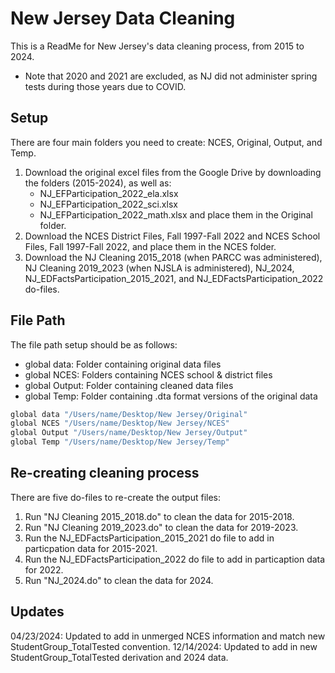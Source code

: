 
# New Jersey Data Cleaning

This is a ReadMe for New Jersey's data cleaning process, from 2015 to 2024.
* Note that 2020 and 2021 are excluded, as NJ did not administer spring tests during those years due to COVID.

## Setup

There are four main folders you need to create: NCES, Original, Output, and Temp.
1. Download the original excel files from the Google Drive by downloading the folders (2015-2024), as well as:
      - NJ_EFParticipation_2022_ela.xlsx
      - NJ_EFParticipation_2022_sci.xlsx
      - NJ_EFParticipation_2022_math.xlsx
  and place them in the Original folder.
2. Download the NCES District Files, Fall 1997-Fall 2022 and NCES School Files, Fall 1997-Fall 2022, and place them in the NCES folder.
3. Download the NJ Cleaning 2015_2018 (when PARCC was administered), NJ Cleaning 2019_2023 (when NJSLA is administered), NJ_2024, NJ_EDFactsParticipation_2015_2021, and NJ_EDFactsParticipation_2022 do-files.

## File Path

The file path setup should be as follows: 

- global data: Folder containing original data files
- global NCES: Folders containing NCES school & district files
- global Output: Folder containing cleaned data files
- global Temp: Folder containing .dta format versions of the original data

```bash
global data "/Users/name/Desktop/New Jersey/Original"
global NCES "/Users/name/Desktop/New Jersey/NCES"
global Output "/Users/name/Desktop/New Jersey/Output"
global Temp "/Users/name/Desktop/New Jersey/Temp"
```
## Re-creating cleaning process

There are five do-files to re-create the output files: 
1. Run "NJ Cleaning 2015_2018.do" to clean the data for 2015-2018.
2. Run "NJ Cleaning 2019_2023.do" to clean the data for 2019-2023.
3. Run the NJ_EDFactsParticipation_2015_2021 do file to add in particpation data for 2015-2021.
4. Run the NJ_EDFactsParticipation_2022 do file to add in particaption data for 2022.
7. Run "NJ_2024.do" to clean the data for 2024.

## Updates
04/23/2024: Updated to add in unmerged NCES information and match new StudentGroup_TotalTested convention.
12/14/2024: Updated to add in new StudentGroup_TotalTested derivation and 2024 data.
